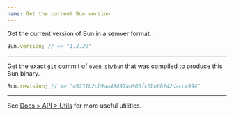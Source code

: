 ```yaml
---
name: Get the current Bun version
---
```


Get the current version of Bun in a semver format.

```ts#index.ts
Bun.version; // => "1.2.20"
```

---

Get the exact `git` commit of [`oven-sh/bun`](https://github.com/oven-sh/bun) that was compiled to produce this Bun binary.

```ts#index.ts
Bun.revision; // => "49231b2cb9aa48497ab966fc0bb6b742dacc4994"
```

---

See [Docs > API > Utils](https://bun.com/docs/api/utils) for more useful utilities.
